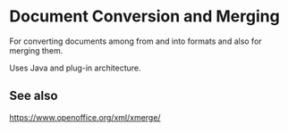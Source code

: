 # Document Conversion and Merging

For converting documents among from and into formats and also for merging them.

Uses Java and plug-in architecture.

## See also

<https://www.openoffice.org/xml/xmerge/>
